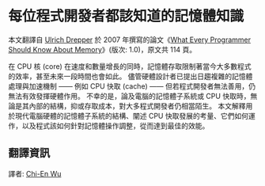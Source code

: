 # 每位程式開發者都該知道的記憶體知識

本文翻譯自 [Ulrich Drepper](https://de.wikipedia.org/wiki/Ulrich_Drepper) 於 2007 年撰寫的論文《[What Every Programmer Should Know About Memory](https://www.akkadia.org/drepper/cpumemory.pdf)》(版次: 1.0)，原文共 114 頁。

在 CPU 核 (core) 在速度和數量增長的同時，記憶體存取限制著當今大多數程式的效率，甚至未來一段時間也會如此。
儘管硬體設計者已提出日趨複雜的記憶體處理與加速機制 —— 例如 CPU 快取 (cache) —— 但若程式開發者無法善用，仍無法有效發揮硬體作用。
不幸的是，論及電腦的記憶體子系統或 CPU 快取時，無論是其內部的結構，抑或存取成本，對大多程式開發者仍相當陌生。
本文解釋用於現代電腦硬體的記憶體子系統的結構、闡述 CPU 快取發展的考量、它們如何運作，以及程式該如何針對記憶體操作調整，從而達到最佳的效能。

## 翻譯資訊
譯者: [Chi-En Wu](https://github.com/jason2506)
